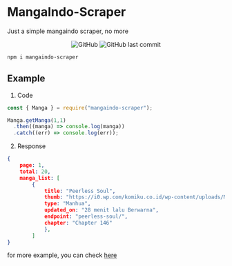 # MangaIndo-Scraper
Just a simple mangaindo scraper, no more

<p align="center">
<img alt="GitHub" src="https://img.shields.io/github/license/febryardiansyah/mangaindo-scraper"> 
<img alt="GitHub last commit" src="https://img.shields.io/github/last-commit/febryardiansyah/mangaindo-scraper">
</p>

```bash
npm i mangaindo-scraper
```

## Example
1. Code
```javascript
const { Manga } = require("mangaindo-scraper");

Manga.getManga(1,1)
  .then((manga) => console.log(manga))
  .catch((err) => console.log(err));
```

2. Response
```json
{
    page: 1,
    total: 20,
    manga_list: [
        {
            title: "Peerless Soul",
            thumb: "https://i0.wp.com/komiku.co.id/wp-content/uploads/Manhua-Peerless-Soul.jpg?resize=450,235&quality=60",
            type: "Manhua",
            updated_on: "28 menit lalu Berwarna",
            endpoint: "peerless-soul/",
            chapter: "Chapter 146"
            },
        ]
}
```

for more example, you can check [here]('https://github.com/febryardiansyah/mangaindo-scraper/sample.js')